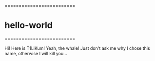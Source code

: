 =========================
# hello-world
=========================

Hi! Here is T1LiKum! Yeah, the whale! Just don't ask me why I chose this name, otherwise I will kill you...
